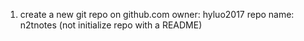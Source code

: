1. create a new git repo on github.com
owner: hyluo2017
repo name: n2tnotes
(not initialize repo with a README)

